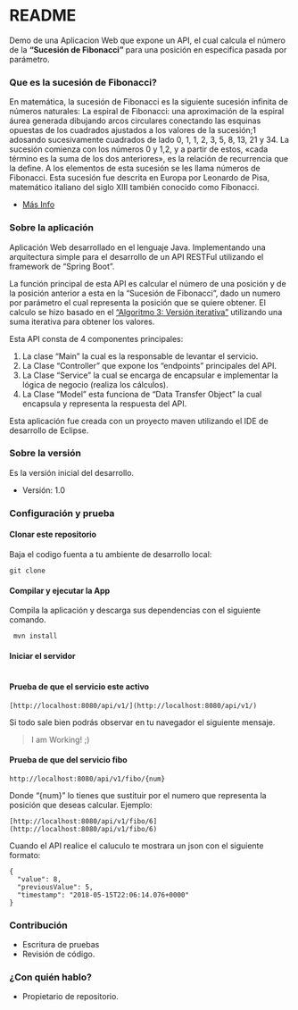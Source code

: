 # README #

Demo de una Aplicacion Web que expone un API, el cual calcula el número de la **“Sucesión de Fibonacci”** para una posición en especifica pasada por parámetro.

### Que es la sucesión de Fibonacci? ###

En matemática, la sucesión de Fibonacci es la siguiente sucesión infinita de números naturales:
La espiral de Fibonacci: una aproximación de la espiral áurea generada dibujando arcos circulares conectando las esquinas opuestas de los cuadrados ajustados a los valores de la sucesión;1 adosando sucesivamente cuadrados de lado 0, 1, 1, 2, 3, 5, 8, 13, 21 y 34.
La sucesión comienza con los números 0 y 1,2, y a partir de estos, «cada término es la suma de los dos anteriores», es la relación de recurrencia que la define.
A los elementos de esta sucesión se les llama números de Fibonacci. Esta sucesión fue descrita en Europa por Leonardo de Pisa, matemático italiano del siglo XIII también conocido como Fibonacci.
* [Más Info](https://es.wikipedia.org/wiki/Sucesi%C3%B3n_de_Fibonacci)

### Sobre la aplicación ###

Aplicación Web desarrollado en el lenguaje Java. Implementando una arquitectura simple para el desarrollo de un API RESTFul utilizando el framework de “Spring Boot”.

La función principal de esta API es calcular el número de una posición y de la posición anterior a esta en la “Sucesión de Fibonacci”, dado un numero por parámetro el cual representa la posición que se quiere obtener.  El calculo se hizo basado en el [“Algoritmo 3: Versión iterativa”](https://es.wikipedia.org/wiki/Sucesi%C3%B3n_de_Fibonacci#Algref_3) utilizando una suma iterativa para obtener los valores.

Esta API consta de 4 componentes principales: 

1. La clase “Main” la cual es la responsable de levantar el servicio.
2. La Clase “Controller” que expone los “endpoints” principales del API.
3.  La Clase “Service” la cual se encarga de encapsular e implementar la lógica de negocio (realiza los cálculos).
4. La Clase “Model” esta funciona de “Data Transfer Object” la cual encapsula y representa la respuesta del API.

Esta aplicación fue creada con un proyecto maven utilizando el IDE de desarrollo de Eclipse.

### Sobre la versión ###

Es la versión inicial del desarrollo.

* Versión: 1.0

### Configuración y prueba ###

####  Clonar este repositorio #### 

Baja el codigo fuenta a tu ambiente de desarrollo local:

```
git clone 

```

####  Compilar y ejecutar la App #### 

Compila la aplicación y descarga sus dependencias con el siguiente comando.

```
 mvn install
```

####  Iniciar el servidor #### 

```

```

####  Prueba de que el servicio este activo #### 

```
[http://localhost:8080/api/v1/](http://localhost:8080/api/v1/)
```

Si todo sale bien podrás observar en tu navegador el siguiente mensaje.

>  I am Working! ;)

####  Prueba de que del servicio fibo #### 

```
http://localhost:8080/api/v1/fibo/{num}
```
Donde “{num}” lo tienes que sustituir por el numero que representa la posición que deseas calcular.  Ejemplo:

```
[http://localhost:8080/api/v1/fibo/6](http://localhost:8080/api/v1/fibo/6)
```

Cuando el API realice el caluculo te mostrara un json con el siguiente formato:

```
{
  "value": 8,
  "previousValue": 5,
  "timestamp": "2018-05-15T22:06:14.076+0000"
}
```

### Contribución ###

* Escritura de pruebas
* Revisión de código.

### ¿Con quién hablo? ###

* Propietario de repositorio.